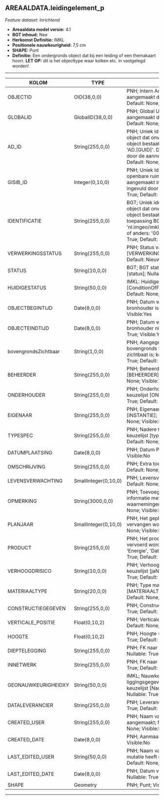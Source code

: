 ## AREAALDATA.leidingelement_p

*Feature dataset: Inrichtend*


* __Areaaldata model versie:__ 4.1
* __BGT inhoud:__ Nee
* __Herkomst Definitie:__ IMKL
* __Positionele nauwkeurigheid:__ 7,5 cm
* __SHAPE:__ Punt
* __Definitie:__ Een ondergronds object dat bij een leiding of een themakaart hoort. __LET OP:__ dit is het objecttype waar kolken etc. in vastgelegd worden!

***

|KOLOM                               |TYPE                    |DEFINITIE|
|------                              |----                    |-----    |
|OBJECTID                            |OID(38,0,0)             |PNH; Intern ArcGIS Identificatienummer, aangemaakt door ArcGIS; Nullable: False; Default: None; Visible:Yes|
|GLOBALID                            |GlobalID(38,0,0)        |PNH; Global Unique Identifier,  aangemaakt door ArcGIS; Nullable: False; Default: None; Visible:Yes|
|AD_ID                               |String(255,0,0)         |PNH; Uniek identificatienummer voor het object dat onveranderlijk is zolang het object bestaat in Areaaldata: in format 'AD.[GUID]'. Dit moet worden ingevuld door de aannemer; Nullable: False; Default: None; Visible:Yes|
|GISIB_ID                            |Integer(0,10,0)         |PNH; Uniek Identificatienummer beheer openbare ruimte (GISIB), wordt aangemaakt in GISIB en mag niet worden ingevuld door de aannemer; Nullable: True; Default: None; Visible:No|
|IDENTIFICATIE                       |String(255,0,0)         |BGT; Uniek identificatienummer voor het object dat onveranderlijk is zolang het object bestaat: bevat indien van toepassing BGT/IMKL ID in format 'nl.imgeo/imkl.bronhouderscode.LokaalID' of anders: '00000'.LokaalID; Nullable: True; Default: None; Visible:No|
|VERWERKINGSSTATUS                   |String(255,0,0)         |PNH; Status van de gegevens; keuzelijst [VERWERKINGSSTATUS]; Nullable: False; Default: Nieuw; Visible:Yes|
|STATUS                              |String(10,0,0)          |BGT; BGT status van het object; keuzelijst [status]; Nullable: True; Default: bestaand|
|HUIDIGESTATUS                       |String(50,0,0)          |IMKL: Huidige status; keuzelijst [ConditionOfFacilityValue]; Nullable: True; Default: None; Visible:No|
|OBJECTBEGINTIJD                     |Date(8,0,0)             |PNH; Datum waarop het object bij de bronhouder is ontstaan; Nullable: True; Visible:Yes|
|OBJECTEINDTIJD                      |Date(8,0,0)             |PNH; Datum waarop het object bij de bronhouder niet meer geldig is; Nullable: True; Visible:Yes|
|bovengrondsZichtbaar                |String(1,0,0)           |PNH; Aangegeven of het leidingelement bovengronds vanaf het maaiveld zichtbaat is; keuzelijst [JaNee]; Nullable: True; Default: None; Visible:No|
|BEHEERDER                           |String(255,0,0)         |PNH; Beheerder van het object; keuzelijst [BEHEERDER]; Nullable: True; Default: None; Visible:Yes|
|ONDERHOUDER                         |String(255,0,0)         |PNH; Onderhouder van het object; keuzelijst [ONDERHOUDER]; Nullable: True; Default: None; Visible:No|
|EIGENAAR                            |String(255,0,0)         |PNH; Eigenaar van het object; keuzelijst [INSTANTIE]; Nullable: True; Default: None; Visible:No|
|TYPESPEC                            |String(255,0,0)         |PNH; Nadere typering van het object; keuzelijst [typeSpecLDE]; Nullable: True; Default: None; Visible:Yes|
|DATUMPLAATSING                      |Date(8,0,0)             |PNH; Datum Plaatsing; Nullable: True; Visible:No|
|OMSCHRIJVING                        |String(255,0,0)         |PNH; Extra toelichting; Nullable: True; Default: None; Visible:Yes|
|LEVENSVERWACHTING                   |SmallInteger(0,10,0)    |PNH; Levensverwachting; Nullable: True; Default: None; Visible:No|
|OPMERKING                           |String(3000,0,0)        |PNH; Toevoeging van subjectieve informatie met betrekking tot opmerkelijke waarnemingen; Nullable: True; Default: None; Visible:No|
|PLANJAAR                            |SmallInteger(0,10,0)    |PNH; Het geplande jaar dat het object vervangen wordt; Nullable: True; Default: None; Visible:No|
|PRODUCT                             |String(255,0,0)         |PNH; Het product dat door de leiding vervoerd wordt of kan worden vervoerd, 'Energie', 'Data' of 'Onbekend'; Nullable: True; Default: Onbekend; Visible:No|
|VERHOOGDRISICO                      |String(10,0,0)          |PNH; Verhoogd risico Ja/Nee/Onbekend; keuzelijst [jaNeeOnbekend]; Nullable: True; Default: O; Visible:No|
|MATERIAALTYPE                       |String(20,0,0)          |PNH; Type materiaal; keuzelijst [MATERIAALTYPE]; Nullable: True; Default: None; Visible:Yes|
|CONSTRUCTIEGEGEVEN                  |String(255,0,0)         |PNH; Constructiegegevens; Nullable: True; Default: None; Visible:No|
|VERTICALE_POSITIE                   |Float(0,10,2)           |PNH; Verticale positie; Nullable: True; Default: None; Visible:No|
|HOOGTE                              |Float(0,10,2)           |PNH; Hoogte (m, 2 decimalen) ; Nullable: True; Default: None; Visible:Yes|
|DIEPTELEGGING                       |String(255,0,0)         |PNH; FK naar diepteTovMaaiveld_p; Nullable: True; Default: None; Visible:Yes|
|INNETWERK                           |String(255,0,0)         |PNH; FK naar utiliteitsNet_tbl; Nullable: True; Default: None; Visible:Yes|
|GEONAUWKEURIGHEIDXY                 |String(50,0,0)          |IMKL; Nauwkeurigheid van de liggingsgegevens in het horizontale vlak; keuzelijst [NauwkeurigheidXYvalue]; Nullable: True; Default: False\; Visible:No|
|DATALEVERANCIER                     |String(255,0,0)         |PNH; Leverancier van de data; Nullable: True; Default: None; Visible:No|
|CREATED_USER                        |String(255,0,0)         |PNH; Naam van gebruiker die de rij heeft aangemaakt; Nullable: True; Default: None; Visible:No|
|CREATED_DATE                        |Date(8,0,0)             |PNH; Aanmaakdatum; Nullable: True; Visible:No|
|LAST_EDITED_USER                    |String(50,0,0)          |PNH; Naam van gebruiker die de laatste mutatie heeft doorgevoerd; Nullable: True; Default: None; Visible:No|
|LAST_EDITED_DATE                    |Date(8,0,0)             |PNH; Datum van de laatste mutatie; Nullable: True; Visible:No|
|SHAPE                               |Geometry                |PNH; Punt; Visible:Yes|



***
